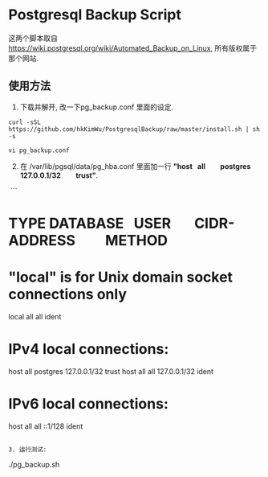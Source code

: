 # Postgresql Backup Script

这两个脚本取自 https://wiki.postgresql.org/wiki/Automated_Backup_on_Linux, 所有版权属于那个网站.

## 使用方法
1. 下载并解开, 改一下pg_backup.conf 里面的设定.
  ```
  curl -sSL https://github.com/hkKimWu/PostgresqlBackup/raw/master/install.sh | sh -s

  vi pg_backup.conf
  ```
2. 在 /var/lib/pgsql/data/pg_hba.conf 里面加一行 **"host    all         postgres    127.0.0.1/32          trust"**.

  ```
  # TYPE  DATABASE    USER        CIDR-ADDRESS          METHOD

  # "local" is for Unix domain socket connections only
  local   all         all                               ident
  # IPv4 local connections:
  host    all         postgres    127.0.0.1/32          trust
  host    all         all         127.0.0.1/32          ident
  # IPv6 local connections:
  host    all         all         ::1/128               ident
  ```

3. 运行测试:
  ```
  ./pg_backup.sh
  ```
